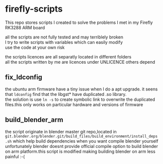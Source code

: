 # firefly-scripts
This repo stores scripts I created to solve the problems I met in my Firefly RK3288 ARM board

all the scripts are not fully tested and may terriblely broken  
I try to write scripts with variables which can easily modify  
use the code at your own risk

the scripts licences are all separatly located in different folders  
all the scripts written by me are licences under UNLICENCE others depend  

## fix_ldconfig

the ubuntu arm firmware have a tiny issue when I do a apt upgrade. it seens that `ldconfig` find that the libgst* have duplicated .so library.  
the solution is use `ln -s` to create symbolic link to overwrite the duplicated files.this only works on particular hardware and versions of firmware  

## build_blender_arm

the script originate in blender master git repo,located in `git.blender.org/blender.git/build_files/build_environment/install_deps.sh` which help build dependencies when you want compile blender yourself   
unfortunately blender doesnt provide official compile option to build blender on arm platform.this script is modified making building blender on arm less painful :-(  
